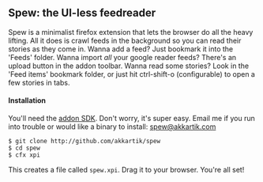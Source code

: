 ## Spew: the UI-less feedreader

Spew is a minimalist firefox extension that lets the browser do all the heavy
lifting. All it does is crawl feeds in the background so you can read their
stories as they come in. Wanna add a feed? Just bookmark it into the 'Feeds'
folder. Wanna import *all* your google reader feeds? There's an upload button
in the addon toolbar. Wanna read some stories? Look in the 'Feed items'
bookmark folder, or just hit ctrl-shift-o (configurable) to open a few stories
in tabs.

#### Installation

You'll need the [addon SDK](https://addons.mozilla.org/en-US/developers/docs/sdk/latest/dev-guide/tutorials/installation.html).
Don't worry, it's super easy. Email me if you run into trouble or would like a
binary to install: [spew@akkartik.com](mailto:spew@akkartik.com)

    $ git clone http://github.com/akkartik/spew
    $ cd spew
    $ cfx xpi

This creates a file called `spew.xpi`. Drag it to your browser. You're all set!
